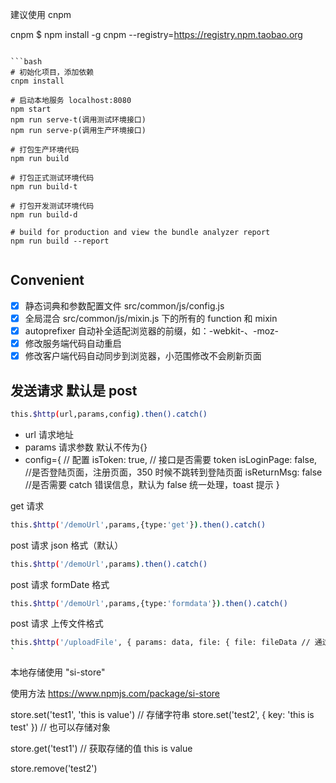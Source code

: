 建议使用 cnpm

cnpm
\$ npm install -g cnpm --registry=https://registry.npm.taobao.org

````

```bash
# 初始化项目，添加依赖
cnpm install

# 启动本地服务 localhost:8080
npm start
npm run serve-t(调用测试环境接口)
npm run serve-p(调用生产环境接口)

# 打包生产环境代码
npm run build

# 打包正式测试环境代码
npm run build-t

# 打包开发测试环境代码
npm run build-d

# build for production and view the bundle analyzer report
npm run build --report


````

## Convenient

- [x] 静态词典和参数配置文件 src/common/js/config.js
- [x] 全局混合 src/common/js/mixin.js 下的所有的 function 和 mixin
- [x] autoprefixer 自动补全适配浏览器的前缀，如：-webkit-、-moz-
- [x] 修改服务端代码自动重启
- [x] 修改客户端代码自动同步到浏览器，小范围修改不会刷新页面

## 发送请求 默认是 post

```bash
this.$http(url,params,config).then().catch()
```

- url 请求地址
- params 请求参数 默认不传为{}
- config={ // 配置
  isToken: true, // 接口是否需要 token
  isLoginPage: false, //是否登陆页面，注册页面，350 时候不跳转到登陆页面
  isReturnMsg: false //是否需要 catch 错误信息，默认为 false 统一处理，toast 提示
  }

get 请求

```bash
this.$http('/demoUrl',params,{type:'get'}).then().catch()
```

post 请求 json 格式（默认）

```bash
this.$http('/demoUrl',params).then().catch()
```

post 请求 formDate 格式

```bash
this.$http('/demoUrl',params,{type:'formdata'}).then().catch()
```

post 请求 上传文件格式

```bash
this.$http('/uploadFile', { params: data, file: { file: fileData // 通过 van-uploader 获取的文件 }, { isReturnMsg: true, type: 'upload'}).then().catch()
`
```

本地存储使用 "si-store"

使用方法 https://www.npmjs.com/package/si-store

store.set('test1', 'this is value') // 存储字符串
store.set('test2', {
key: 'this is test'
}) // 也可以存储对象

store.get('test1') // 获取存储的值 this is value

store.remove('test2')
